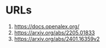 # URLs

  1. https://docs.openalex.org/
  1. https://arxiv.org/abs/2205.01833
  1. https://arxiv.org/abs/2401.16359v2
